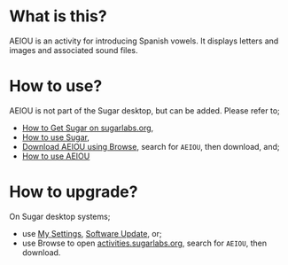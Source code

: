 What is this?
=============

AEIOU is an activity for introducing Spanish vowels.
It displays letters and images and associated sound files.

How to use?
===========

AEIOU is not part of the Sugar desktop, but can be added.  Please refer to;

* [How to Get Sugar on sugarlabs.org](https://sugarlabs.org/),
* [How to use Sugar](https://help.sugarlabs.org/),
* [Download AEIOU using Browse](https://activities.sugarlabs.org/), search for `AEIOU`, then download, and;
* [How to use AEIOU](https://help.sugarlabs.org/aeiou.html)

How to upgrade?
===============

On Sugar desktop systems;
* use [My Settings](https://help.sugarlabs.org/en/my_settings.html), [Software Update](https://help.sugarlabs.org/en/my_settings.html#software-update), or;
* use Browse to open [activities.sugarlabs.org](https://activities.sugarlabs.org/), search for `AEIOU`, then download.
